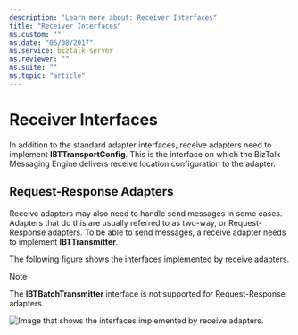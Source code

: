 ```yaml
---
description: "Learn more about: Receiver Interfaces"
title: "Receiver Interfaces"
ms.custom: ""
ms.date: "06/08/2017"
ms.service: biztalk-server
ms.reviewer: ""
ms.suite: ""
ms.topic: "article"
---
```

# Receiver Interfaces
In addition to the standard adapter interfaces, receive adapters need to implement **IBTTransportConfig**. This is the interface on which the BizTalk Messaging Engine delivers receive location configuration to the adapter.  
  
## Request-Response Adapters  
 Receive adapters may also need to handle send messages in some cases. Adapters that do this are usually referred to as two-way, or Request-Response adapters. To be able to send messages, a receive adapter needs to implement **IBTTransmitter**.  
  
 The following figure shows the interfaces implemented by receive adapters.  
  
> [!NOTE]
>  The **IBTBatchTransmitter** interface is not supported for Request-Response adapters.  
  
 ![Image that shows the interfaces implemented by receive adapters.](../core/media/requestresponseadapters.gif "RequestResponseAdapters")
